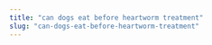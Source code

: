 ```yaml
---
title: "can dogs eat before heartworm treatment"
slug: "can-dogs-eat-before-heartworm-treatment"
---
```


